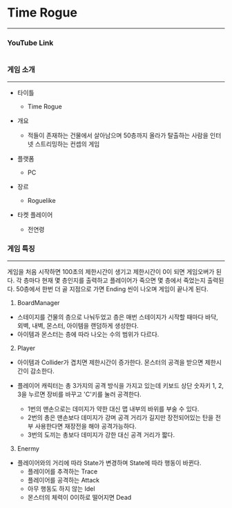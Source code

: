# Time Rogue
--------------------
### YouTube Link
```

```

### 게임 소개
--------------------
* 타이틀
  - Time Rogue

* 개요
  - 적들이 존재하는 건물에서 살아남으며 50층까지 올라가 탈출하는 사람을 인터넷 스트리밍하는 컨셉의 게임

* 플랫폼
  - PC

* 장르
  - Roguelike

* 타켓 플레이어
  - 전연령

### 게임 특징
--------------------
게임을 처음 시작하면 100초의 제한시간이 생기고 제한시간이 0이 되면 게임오버가 된다.
각 층마다 현재 몇 층인지를 출력하고 플레이어가 죽으면 몇 층에서 죽었는지 출력된다.
50층에서 한번 더 골 지점으로 가면 Ending 씬이 나오며 게임이 끝나게 된다.
  
1. BoardManager
  * 스테이지를 건물의 층으로 나눠두었고 층은 매번 스테이지가 시작할 때마다 바닥, 외벽, 내벽, 몬스터, 아이템을 랜덤하게 생성한다.  
  * 아이템과 몬스터는 층에 따라 나오는 수의 범위가 다르다.
  
2. Player
  * 아이템과 Collider가 겹치면 제한시간이 증가한다. 몬스터의 공격을 받으면 제한시간이 감소한다.
  
  * 플레이어 캐릭터는 총 3가지의 공격 방식을 가지고 있는데 키보드 상단 숫자키 1, 2, 3을 누르면 장비를 바꾸고 'C'키를 눌러 공격한다.
    - 1번의 맨손으로는 데미지가 약한 대신 맵 내부의 바위를 부술 수 있다.
    - 2번의 총은 맨손보다 데미지가 강며 공격 거리가 길지만 장전되어있는 탄을 전부 사용한다면 재장전을 해야 공격가능하다.
    - 3번의 도끼는 총보다 데미지가 강한 대신 공격 거리가 짧다.

3. Enermy
  * 플레이어와의 거리에 따라 State가 변경하며 State에 따라 행동이 바뀐다.
    - 플레이어를 추격하는 Trace
    - 플레이어를 공격하는 Attack
    - 아무 행동도 하지 않는 Idel
    - 몬스터의 체력이 0이하로 떨어지면 Dead
  
